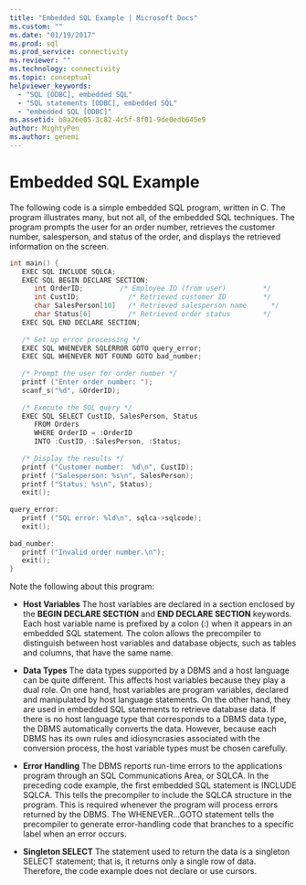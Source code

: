 ```yaml
---
title: "Embedded SQL Example | Microsoft Docs"
ms.custom: ""
ms.date: "01/19/2017"
ms.prod: sql
ms.prod_service: connectivity
ms.reviewer: ""
ms.technology: connectivity
ms.topic: conceptual
helpviewer_keywords: 
  - "SQL [ODBC], embedded SQL"
  - "SQL statements [ODBC], embedded SQL"
  - "embedded SQL [ODBC]"
ms.assetid: b8a26e05-3c82-4c5f-8f01-9de0edb645e9
author: MightyPen
ms.author: genemi
---
```

# Embedded SQL Example
The following code is a simple embedded SQL program, written in C. The program illustrates many, but not all, of the embedded SQL techniques. The program prompts the user for an order number, retrieves the customer number, salesperson, and status of the order, and displays the retrieved information on the screen.  
  
```cpp  
int main() {  
   EXEC SQL INCLUDE SQLCA;  
   EXEC SQL BEGIN DECLARE SECTION;  
      int OrderID;         /* Employee ID (from user)         */  
      int CustID;            /* Retrieved customer ID         */  
      char SalesPerson[10]   /* Retrieved salesperson name      */  
      char Status[6]         /* Retrieved order status        */  
   EXEC SQL END DECLARE SECTION;  
  
   /* Set up error processing */  
   EXEC SQL WHENEVER SQLERROR GOTO query_error;  
   EXEC SQL WHENEVER NOT FOUND GOTO bad_number;  
  
   /* Prompt the user for order number */  
   printf ("Enter order number: ");  
   scanf_s("%d", &OrderID);  
  
   /* Execute the SQL query */  
   EXEC SQL SELECT CustID, SalesPerson, Status  
      FROM Orders  
      WHERE OrderID = :OrderID  
      INTO :CustID, :SalesPerson, :Status;  
  
   /* Display the results */  
   printf ("Customer number:  %d\n", CustID);  
   printf ("Salesperson: %s\n", SalesPerson);  
   printf ("Status: %s\n", Status);  
   exit();  
  
query_error:  
   printf ("SQL error: %ld\n", sqlca->sqlcode);  
   exit();  
  
bad_number:  
   printf ("Invalid order number.\n");  
   exit();  
}  
```  
  
 Note the following about this program:  
  
-   **Host Variables** The host variables are declared in a section enclosed by the **BEGIN DECLARE SECTION** and **END DECLARE SECTION** keywords. Each host variable name is prefixed by a colon (:) when it appears in an embedded SQL statement. The colon allows the precompiler to distinguish between host variables and database objects, such as tables and columns, that have the same name.  
  
-   **Data Types** The data types supported by a DBMS and a host language can be quite different. This affects host variables because they play a dual role. On one hand, host variables are program variables, declared and manipulated by host language statements. On the other hand, they are used in embedded SQL statements to retrieve database data. If there is no host language type that corresponds to a DBMS data type, the DBMS automatically converts the data. However, because each DBMS has its own rules and idiosyncrasies associated with the conversion process, the host variable types must be chosen carefully.  
  
-   **Error Handling** The DBMS reports run-time errors to the applications program through an SQL Communications Area, or SQLCA. In the preceding code example, the first embedded SQL statement is INCLUDE SQLCA. This tells the precompiler to include the SQLCA structure in the program. This is required whenever the program will process errors returned by the DBMS. The WHENEVER...GOTO statement tells the precompiler to generate error-handling code that branches to a specific label when an error occurs.  
  
-   **Singleton SELECT** The statement used to return the data is a singleton SELECT statement; that is, it returns only a single row of data. Therefore, the code example does not declare or use cursors.
